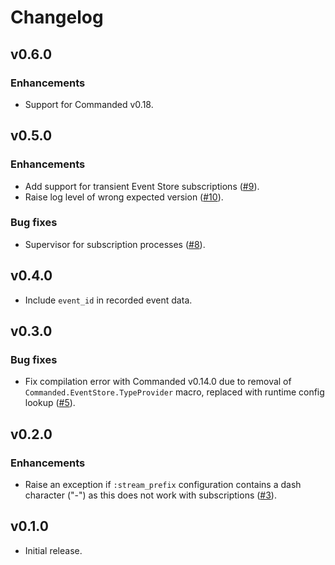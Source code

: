# Changelog

## v0.6.0

### Enhancements

- Support for Commanded v0.18.

## v0.5.0

### Enhancements

- Add support for transient Event Store subscriptions ([#9](https://github.com/commanded/commanded-extreme-adapter/pull/9)).
- Raise log level of wrong expected version ([#10](https://github.com/commanded/commanded-extreme-adapter/pull/10)).

### Bug fixes

- Supervisor for subscription processes ([#8](https://github.com/commanded/commanded-extreme-adapter/pull/8)).

## v0.4.0

- Include `event_id` in recorded event data.

## v0.3.0

### Bug fixes

- Fix compilation error with Commanded v0.14.0 due to removal of `Commanded.EventStore.TypeProvider` macro, replaced with runtime config lookup ([#5](https://github.com/commanded/commanded-extreme-adapter/issues/5)).

## v0.2.0

### Enhancements

- Raise an exception if `:stream_prefix` configuration contains a dash character ("-") as this does not work with subscriptions ([#3](https://github.com/commanded/commanded-extreme-adapter/issues/3)).

## v0.1.0

- Initial release.
